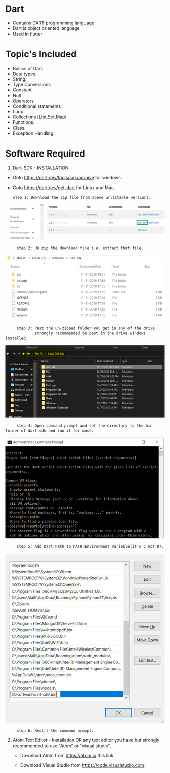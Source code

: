 # Dart
* Contains DART programming language
* Dart is object oriented language
* Used in flutter 

# Topic's Included
  * Basics of Dart.
  * Data types.
  * String.
  * Type Conversions
  * Constant
  * Null
  * Operators
  * Conditional statements
  * Loop
  * Collections [List,Set,Map].
  * Functions.
  * Class.
  * Exception Handling.
  
# Software Required
   1. Dart-SDK - INSTALLATION
      
   * Goto https://dart.dev/tools/sdk/archive for windows.
   * Goto https://dart.dev/get-dart for Linux and Mac.
     
         step 1: Download the zip file from above url(stable version).
  ![](image's/1.png)   
         
         step 2: Un zip the download file i.e. extract that file.
  ![](image's/2.png)  
         
         step 3: Past the un-zipped folder you get in any of the drive 
                 strongly recommended to past in the drive windows installed.
  ![](image's/3p.PNG)
  
         step 4: Open command prompt and set the directory to the bin folder of dart-sdk and run it for once.        
  ![](image's/5.png)
        
         step 5: Add Dart Path to PATH Environment Variable(it's C not D).
  ![](image's/4.png)
           
         step 6: Restrt the command prompt.
     
   
   2.  Atom Text Editor - Installation OR any text editor you have but strongly recommended to use "Atom" or "visual studio". 
         
        * Download Atom from https://atom.io this link                         
               
        * Download Visual Studio from https://code.visualstudio.com.                  


      

